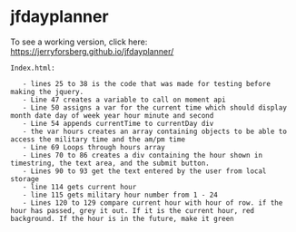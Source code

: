# jfdayplanner

To see a working version, click here: https://jerryforsberg.github.io/jfdayplanner/

    Index.html:
       
       - lines 25 to 38 is the code that was made for testing before making the jquery.
       - Line 47 creates a variable to call on moment api
       - Line 50 assigns a var for the current time which should display month date day of week year hour minute and second
       - Line 54 appends currentTime to currentDay div
       - the var hours creates an array containing objects to be able to access the military time and the am/pm time
       - Line 69 Loops through hours array
       - Lines 70 to 86 creates a div containing the hour shown in timestring, the text area, and the submit button.
       - Lines 90 to 93 get the text entered by the user from local storage
       - line 114 gets current hour
       - line 115 gets military hour number from 1 - 24
       - Lines 120 to 129 compare current hour with hour of row. if the hour has passed, grey it out. If it is the current hour, red background. If the hour is in the future, make it green
